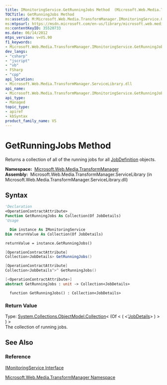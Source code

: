 ```yaml
---
title: IMonitoringService.GetRunningJobs Method  (Microsoft.Web.Media.TransformManager)
TOCTitle: GetRunningJobs Method
ms:assetid: M:Microsoft.Web.Media.TransformManager.IMonitoringService.GetRunningJobs
ms:mtpsurl: https://msdn.microsoft.com/en-us/library/microsoft.web.media.transformmanager.imonitoringservice.getrunningjobs(v=VS.90)
ms:contentKeyID: 35520733
ms.date: 06/14/2012
mtps_version: v=VS.90
f1_keywords:
- Microsoft.Web.Media.TransformManager.IMonitoringService.GetRunningJobs
dev_langs:
- "csharp"
- "jscript"
- "vb"
- FSharp
- "cpp"
api_location:
- Microsoft.Web.Media.TransformManager.ServiceLibrary.dll
api_name:
- Microsoft.Web.Media.TransformManager.IMonitoringService.GetRunningJobs
api_type:
- Managed
topic_type:
- apiref
- kbSyntax
product_family_name: VS
---
```


# GetRunningJobs Method

Returns a collection of all of the running jobs for all [JobDefinition](jobdefinition-class-microsoft-web-media-transformmanager.md) objects.

**Namespace:**  [Microsoft.Web.Media.TransformManager](microsoft-web-media-transformmanager-namespace.md)  
**Assembly:**  Microsoft.Web.Media.TransformManager.ServiceLibrary (in Microsoft.Web.Media.TransformManager.ServiceLibrary.dll)

## Syntax

```vb
'Declaration
<OperationContractAttribute> _
Function GetRunningJobs As Collection(Of JobDetails)
'Usage

  Dim instance As IMonitoringService
Dim returnValue As Collection(Of JobDetails)

returnValue = instance.GetRunningJobs()
```

```csharp
[OperationContractAttribute]
Collection<JobDetails> GetRunningJobs()
```

```cpp
[OperationContractAttribute]
Collection<JobDetails^>^ GetRunningJobs()
```

``` fsharp
[<OperationContractAttribute>]
abstract GetRunningJobs : unit -> Collection<JobDetails> 
```

```jscript
  function GetRunningJobs() : Collection<JobDetails>
```

### Return Value

Type: [System.Collections.ObjectModel.Collection](https://msdn.microsoft.com/library/ms132397)\< (Of \< ( \<'[JobDetails](jobdetails-class-microsoft-web-media-transformmanager.md)\> ) \> ) \>  
The collection of running jobs.  

## See Also

### Reference

[IMonitoringService Interface](imonitoringservice-interface-microsoft-web-media-transformmanager.md)

[Microsoft.Web.Media.TransformManager Namespace](microsoft-web-media-transformmanager-namespace.md)

